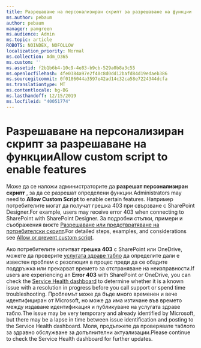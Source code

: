 ```yaml
---
title: Разрешаване на персонализиран скрипт за разрешаване на функции
ms.author: pebaum
author: pebaum
manager: pamgreen
ms.audience: Admin
ms.topic: article
ROBOTS: NOINDEX, NOFOLLOW
localization_priority: Normal
ms.collection: Adm_O365
ms.custom: ''
ms.assetid: f2b1b6b4-10c9-4e83-b9cb-529a0b8a3c55
ms.openlocfilehash: 4fe0384a97e2f40c8d0dd12bafd84d19edaeb386
ms.sourcegitcommit: 0f0186044a3597e42ad14c32ca58e7224344dcfa
ms.translationtype: MT
ms.contentlocale: bg-BG
ms.lasthandoff: 12/15/2019
ms.locfileid: "40051774"
---
```

# <a name="allow-custom-script-to-enable-features"></a><span data-ttu-id="8fda5-102">Разрешаване на персонализиран скрипт за разрешаване на функции</span><span class="sxs-lookup"><span data-stu-id="8fda5-102">Allow custom script to enable features</span></span>

<span data-ttu-id="8fda5-103">Може да се наложи администраторите да **разрешат персонализиран скрипт** , за да се разрешат определени функции.</span><span class="sxs-lookup"><span data-stu-id="8fda5-103">Administrators may need to **Allow Custom Script** to enable certain features.</span></span> <span data-ttu-id="8fda5-104">Например потребителите могат да получат грешка 403 при свързване с SharePoint Designer.</span><span class="sxs-lookup"><span data-stu-id="8fda5-104">For example, users may receive error 403 when connecting to SharePoint with SharePoint Designer.</span></span> <span data-ttu-id="8fda5-105">За подробни стъпки, примери и съображения вижте [Разрешаване или предотвратяване на потребителски скрипт](https://docs.microsoft.com/sharepoint/allow-or-prevent-custom-script).</span><span class="sxs-lookup"><span data-stu-id="8fda5-105">For detailed steps, examples, and considerations see [Allow or prevent custom script](https://docs.microsoft.com/sharepoint/allow-or-prevent-custom-script).</span></span>

<span data-ttu-id="8fda5-106">Ако потребителите изпитват **грешка 403** с SharePoint или OneDrive, можете да проверите [услугата здраве табло](https://admin.microsoft.com/AdminPortal/Home#/servicehealth) да определите дали е известен проблем с резолюция в процес преди да се обадите поддръжка или прекарват времето за отстраняване на неизправности.</span><span class="sxs-lookup"><span data-stu-id="8fda5-106">If users are experiencing an **Error 403** with SharePoint or OneDrive, you can check the [Service Health dashboard](https://admin.microsoft.com/AdminPortal/Home#/servicehealth) to determine whether it is a known issue with a resolution in progress before you call support or spend time troubleshooting.</span></span> <span data-ttu-id="8fda5-107">Проблемът може да бъде много временен и вече идентифициран от Microsoft, но може да има изтичане във времето между издаване идентификация и публикуване на услугата здраве табло.</span><span class="sxs-lookup"><span data-stu-id="8fda5-107">The issue may be very temporary and already identified by Microsoft, but there may be a lapse in time between issue identification and posting to the Service Health dashboard.</span></span> <span data-ttu-id="8fda5-108">Моля, продължете да проверявате таблото за здравно обслужване за допълнителни актуализации.</span><span class="sxs-lookup"><span data-stu-id="8fda5-108">Please continue to check the Service Health dashboard for further updates.</span></span>

